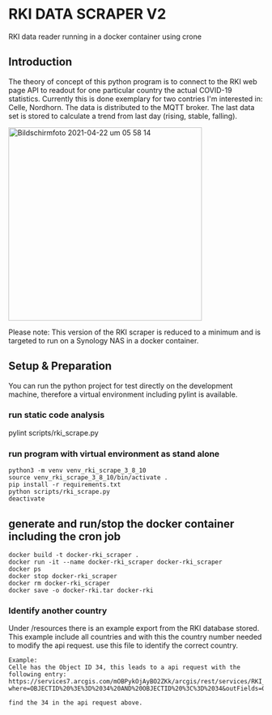 # RKI DATA SCRAPER V2
RKI data reader running in a docker container using crone

## Introduction
The theory of concept of this python program is to connect to the RKI web page API to readout for one particular country the actual COVID-19 statistics. Currently this is done exemplary for two contries I'm interested in: Celle, Nordhorn.
The data is distributed to the MQTT broker. The last data set is stored to calculate a trend from last day (rising, stable, falling).

<img width="382" alt="Bildschirmfoto 2021-04-22 um 05 58 14" src="https://user-images.githubusercontent.com/9803344/115653866-449f9980-a330-11eb-8991-7aa8b52b673f.png">

Please note: This version of the RKI scraper is reduced to a minimum and is targeted to run on a Synology NAS in a docker container.


## Setup & Preparation
You can run the python project for test directly on the development machine, therefore a virtual environment including pylint is available.

### run static code analysis
pylint scripts/rki_scrape.py

### run program with virtual environment as stand alone
```
python3 -m venv venv_rki_scrape_3_8_10
source venv_rki_scrape_3_8_10/bin/activate .
pip install -r requirements.txt
python scripts/rki_scrape.py
deactivate
```

## generate and run/stop the docker container including the cron job
```
docker build -t docker-rki_scraper .
docker run -it --name docker-rki_scraper docker-rki_scraper
docker ps
docker stop docker-rki_scraper
docker rm docker-rki_scraper
docker save -o docker-rki.tar docker-rki
```
### Identify another country
Under /resources there is an example export from the RKI database stored. This example include all countries and with this the country number needed to modify the api request. use this file to identify the correct country.
```
Example:
Celle has the Object ID 34, this leads to a api request with the following entry:
https://services7.arcgis.com/mOBPykOjAyBO2ZKk/arcgis/rest/services/RKI_Landkreisdaten/FeatureServer/0/query?where=OBJECTID%20%3E%3D%2034%20AND%20OBJECTID%20%3C%3D%2034&outFields=OBJECTID,GEN,BEZ,death_rate,cases,deaths,cases_per_100k,cases_per_population,last_update,cases7_per_100k,recovered,cases7_bl_per_100k,cases7_bl,death7_bl,cases7_lk,death7_lk,cases7_per_100k_txt,AdmUnitId&outSR=4326&f=json

find the 34 in the api request above.

```
